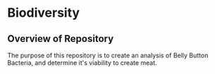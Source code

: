 # Biodiversity


## Overview of Repository
The purpose of this repository is to create an analysis of Belly Button Bacteria, and determine it's viability to create meat.